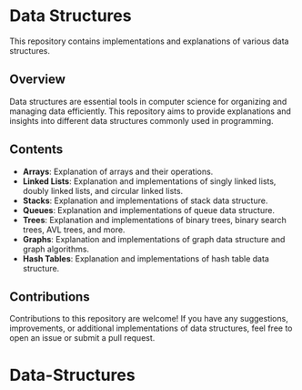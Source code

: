 # Data Structures

This repository contains implementations and explanations of various data structures.

## Overview

Data structures are essential tools in computer science for organizing and managing data efficiently. This repository aims to provide explanations and insights into different data structures commonly used in programming.

## Contents

- **Arrays**: Explanation of arrays and their operations.
- **Linked Lists**: Explanation and implementations of singly linked lists, doubly linked lists, and circular linked lists.
- **Stacks**: Explanation and implementations of stack data structure.
- **Queues**: Explanation and implementations of queue data structure.
- **Trees**: Explanation and implementations of binary trees, binary search trees, AVL trees, and more.
- **Graphs**: Explanation and implementations of graph data structure and graph algorithms.
- **Hash Tables**: Explanation and implementations of hash table data structure.

## Contributions

Contributions to this repository are welcome! If you have any suggestions, improvements, or additional implementations of data structures, feel free to open an issue or submit a pull request.


# Data-Structures
